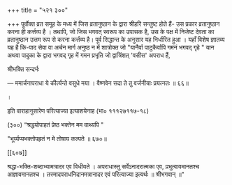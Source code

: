 +++
title = "५२१ ३००"

+++
पूर्वोक्त व्रत समूह के मध्य में जिस व्रतानुष्ठान के द्वारा श्रीहरि सन्तुष्ट होते हैं- उस प्रकार व्रतानुष्ठान करना ही कर्त्तव्य है । तथापि, जो जिस भगवत् स्वरूप का उपासक है, उस के पक्ष में निजेष्ट देवता का व्रतानुष्ठान उत्तम रूप से करना कर्त्तव्य है। पूर्व सिद्धान्त के अनुसार यह निर्धारित हुआ । यहाँ विशेष ज्ञातव्य यह है कि-पाद सेवा वा अर्चन मार्ग अनुष्ठ न में शात्रोक्त जो "यानैर्वा पाटुकैर्वापि गमनं भगवद् गृहे " यान अथवा पादुका के द्वारा भगवद् गृह में गमन प्रभृति जो द्वात्रिंशत् 'वसीस' अपराध हैं, 

श्रीभक्ति सन्दर्भः 

— ममार्चनापराधा ये कीर्त्यन्ते वसुधे मया । वैष्णवेन सदा ते तु वर्जनीयाः प्रयत्नतः ॥ ६६॥ 

। 

इति वाराहानुसारेण परित्याज्या इत्याशयेनाह (भा० १११२७११७-१८) 

(३००) “श्रद्धयोपाहतं प्रेष्ठ भक्तेन मम वाथ्यपि " 

"भूर्य्यप्यभक्तोपहृतं न मे तोषाय कल्पते ॥ ६७०॥ 

[[६०७]]

श्रद्धा-भक्ति-शब्दाभ्यामत्रादर एव विधीयते । अपराधास्तु सर्वेऽनादरात्मका एव, प्रभुत्वावमानतश्च आज्ञावमानतश्च । तस्मादपराधनिदानमत्रानादर एवं परित्याज्या इत्यर्थः ॥ श्रीभगवान् ॥" 

